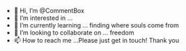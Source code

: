 - 👋 Hi, I’m @CommentBox
- 👀 I’m interested in ...
- 🌱 I’m currently learning ... finding where souls come from
- 💞️ I’m looking to collaborate on ... freedom
- 📫 How to reach me ...Please just get in touch! Thank you

<!---
CommentBox/CommentBox is a ✨ special ✨ repository because its `README.md` (this file) appears on your GitHub profile.
You can click the Preview link to take a look at your changes.
--->
